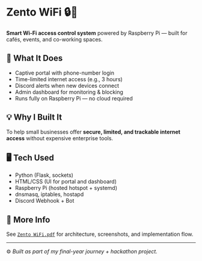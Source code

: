 # Zento WiFi 🔒📶

**Smart Wi-Fi access control system** powered by Raspberry Pi — built for cafés, events, and co-working spaces.

## 🔧 What It Does
- Captive portal with phone-number login
- Time-limited internet access (e.g., 3 hours)
- Discord alerts when new devices connect
- Admin dashboard for monitoring & blocking
- Runs fully on Raspberry Pi — no cloud required

## 💡 Why I Built It
To help small businesses offer **secure, limited, and trackable internet access** without expensive enterprise tools.

## 🖥️ Tech Used
- Python (Flask, sockets)
- HTML/CSS (UI for portal and dashboard)
- Raspberry Pi (hosted hotspot + systemd)
- dnsmasq, iptables, hostapd
- Discord Webhook + Bot

## 📄 More Info
See [`Zento WiFi.pdf`](./Zento_WiFi.pdf) for architecture, screenshots, and implementation flow.

---

⚙️ *Built as part of my final-year journey + hackathon project.*
